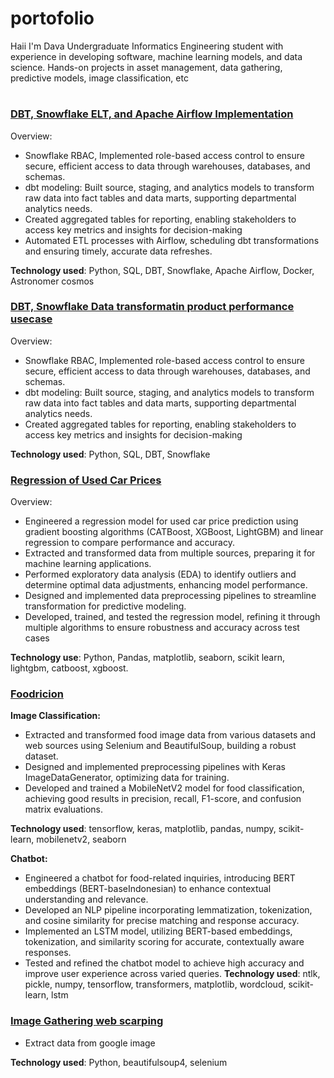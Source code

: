 # portofolio
Haii I'm Dava Undergraduate Informatics Engineering student with experience in developing software, machine
learning models, and data science. Hands-on projects in asset management, data gathering,
predictive models, image classification, etc
#
### [DBT, Snowflake ELT, and Apache Airflow Implementation](https://github.com/dvaled/dbt-snowflake-apache-airflow)
Overview:
- Snowflake RBAC, Implemented role-based access control to ensure secure, efficient access to data through warehouses, databases, and schemas.
- dbt modeling: Built source, staging, and analytics models to transform raw data into fact tables and data marts, supporting departmental analytics needs. 
- Created aggregated tables for reporting, enabling stakeholders to access key metrics and insights for decision-making
- Automated ETL processes with Airflow, scheduling dbt transformations and ensuring timely, accurate data refreshes.

**Technology used**: Python, SQL, DBT, Snowflake, Apache Airflow, Docker, Astronomer cosmos

### [DBT, Snowflake Data transformatin product performance usecase](https://github.com/dvaled/dbt-snowflake-ETL-product-performance-usecase)
Overview:
- Snowflake RBAC, Implemented role-based access control to ensure secure, efficient access to data through warehouses, databases, and schemas.
- dbt modeling: Built source, staging, and analytics models to transform raw data into fact tables and data marts, supporting departmental analytics needs.
- Created aggregated tables for reporting, enabling stakeholders to access key metrics and insights for decision-making

**Technology used**: Python, SQL, DBT, Snowflake

### [Regression of Used Car Prices](https://www.kaggle.com/code/dvaled/used-car-regression)
Overview:
- Engineered a regression model for used car price prediction using gradient boosting algorithms
(CATBoost, XGBoost, LightGBM) and linear regression to compare performance and accuracy.
- Extracted and transformed data from multiple sources, preparing it for machine learning
applications.
- Performed exploratory data analysis (EDA) to identify outliers and determine optimal data
adjustments, enhancing model performance.
- Designed and implemented data preprocessing pipelines to streamline transformation for
predictive modeling.
- Developed, trained, and tested the regression model, refining it through multiple algorithms to
ensure robustness and accuracy across test cases

**Technology use**: Python, Pandas, matplotlib, seaborn, scikit learn, lightgbm, catboost, xgboost.


### [Foodricion](https://github.com/UhuyDev/Foodricion-ML)
**Image Classification:**
- Extracted and transformed food image data from various datasets and web sources using
Selenium and BeautifulSoup, building a robust dataset.
- Designed and implemented preprocessing pipelines with Keras ImageDataGenerator, optimizing
data for training.
- Developed and trained a MobileNetV2 model for food classification, achieving good results in
precision, recall, F1-score, and confusion matrix evaluations.

**Technology used**: tensorflow, keras, matplotlib, pandas, numpy, scikit-learn, mobilenetv2, seaborn 

**Chatbot:**
- Engineered a chatbot for food-related inquiries, introducing BERT embeddings (BERT-baseIndonesian) to enhance contextual understanding and relevance.
- Developed an NLP pipeline incorporating lemmatization, tokenization, and cosine similarity for
precise matching and response accuracy.
- Implemented an LSTM model, utilizing BERT-based embeddings, tokenization, and similarity
scoring for accurate, contextually aware responses.
- Tested and refined the chatbot model to achieve high accuracy and improve user experience
across varied queries.
**Technology used**: ntlk, pickle, numpy, tensorflow, transformers, matplotlib, wordcloud, scikit-learn, lstm

### [Image Gathering web scarping](https://github.com/UhuyDev/Foodricion-ML/tree/main/scraping)
- Extract data from google image

**Technology used**: Python, beautifulsoup4, selenium
